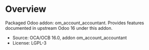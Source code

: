 # Overview

Packaged Odoo addon: om_account_accountant. Provides features documented in upstream Odoo 16 under this addon.

- Source: OCA/OCB 16.0, addon om_account_accountant
- License: LGPL-3
